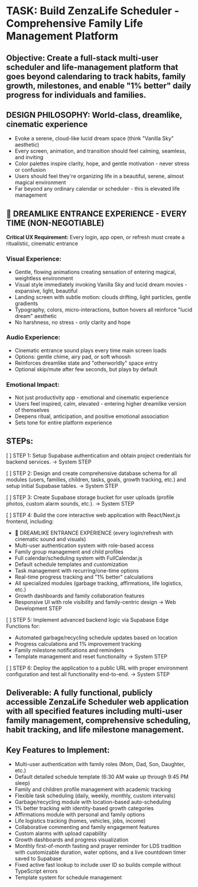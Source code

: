 # TASK: Build ZenzaLife Scheduler - Comprehensive Family Life Management Platform

## Objective: Create a full-stack multi-user scheduler and life-management platform that goes beyond calendaring to track habits, family growth, milestones, and enable "1% better" daily progress for individuals and families.

## DESIGN PHILOSOPHY: World-class, dreamlike, cinematic experience
- Evoke a serene, cloud-like lucid dream space (think "Vanilla Sky" aesthetic)
- Every screen, animation, and transition should feel calming, seamless, and inviting
- Color palettes inspire clarity, hope, and gentle motivation - never stress or confusion
- Users should feel they're organizing life in a beautiful, serene, almost magical environment
- Far beyond any ordinary calendar or scheduler - this is elevated life management

## 🌌 DREAMLIKE ENTRANCE EXPERIENCE - EVERY TIME (NON-NEGOTIABLE)
**Critical UX Requirement:** Every login, app open, or refresh must create a ritualistic, cinematic entrance

### Visual Experience:
- Gentle, flowing animations creating sensation of entering magical, weightless environment
- Visual style immediately invoking Vanilla Sky and lucid dream movies - expansive, light, beautiful
- Landing screen with subtle motion: clouds drifting, light particles, gentle gradients
- Typography, colors, micro-interactions, button hovers all reinforce "lucid dream" aesthetic
- No harshness, no stress - only clarity and hope

### Audio Experience:
- Cinematic entrance sound plays every time main screen loads
- Options: gentle chime, airy pad, or soft whoosh
- Reinforces dreamlike state and "otherworldly" space entry
- Optional skip/mute after few seconds, but plays by default

### Emotional Impact:
- Not just productivity app - emotional and cinematic experience
- Users feel inspired, calm, elevated - entering higher dreamlike version of themselves
- Deepens ritual, anticipation, and positive emotional association
- Sets tone for entire platform experience

## STEPs:
[ ] STEP 1: Setup Supabase authentication and obtain project credentials for backend services. -> System STEP

[ ] STEP 2: Design and create comprehensive database schema for all modules (users, families, children, tasks, goals, growth tracking, etc.) and setup initial Supabase tables. -> System STEP

[ ] STEP 3: Create Supabase storage bucket for user uploads (profile photos, custom alarm sounds, etc.). -> System STEP

[ ] STEP 4: Build the core interactive web application with React/Next.js frontend, including:
   - 🌌 DREAMLIKE ENTRANCE EXPERIENCE (every login/refresh with cinematic sound and visuals)
   - Multi-user authentication system with role-based access
   - Family group management and child profiles
   - Full calendar/scheduling system with FullCalendar.js
   - Default schedule templates and customization
   - Task management with recurring/one-time options
   - Real-time progress tracking and "1% better" calculations
   - All specialized modules (garbage tracking, affirmations, life logistics, etc.)
   - Growth dashboards and family collaboration features
   - Responsive UI with role visibility and family-centric design -> Web Development STEP

[ ] STEP 5: Implement advanced backend logic via Supabase Edge Functions for:
   - Automated garbage/recycling schedule updates based on location
   - Progress calculations and 1% improvement tracking
   - Family milestone notifications and reminders
   - Template management and reset functionality -> System STEP

[ ] STEP 6: Deploy the application to a public URL with proper environment configuration and test all functionality end-to-end. -> System STEP

## Deliverable: A fully functional, publicly accessible ZenzaLife Scheduler web application with all specified features including multi-user family management, comprehensive scheduling, habit tracking, and life milestone management.

## Key Features to Implement:
- Multi-user authentication with family roles (Mom, Dad, Son, Daughter, etc.)
- Default detailed schedule template (6:30 AM wake up through 9:45 PM sleep)
- Family and children profile management with academic tracking
- Flexible task scheduling (daily, weekly, monthly, custom intervals)
- Garbage/recycling module with location-based auto-scheduling
- 1% better tracking with identity-based growth categories
- Affirmations module with personal and family options
- Life logistics tracking (homes, vehicles, jobs, income)
- Collaborative commenting and family engagement features
- Custom alarms with upload capability
- Growth dashboards and progress visualization
- Monthly first-of-month fasting and prayer reminder for LDS tradition with customizable duration, water options, and a live countdown timer saved to Supabase
- Fixed active fast lookup to include user ID so builds compile without TypeScript errors
- Template system for schedule management
